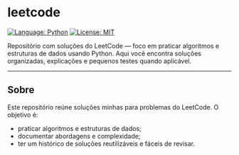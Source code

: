 # leetcode

[![Language: Python](https://img.shields.io/badge/language-Python-blue)](https://www.python.org/)
[![License: MIT](https://img.shields.io/badge/license-MIT-green)](./LICENSE)

Repositório com soluções do LeetCode — foco em praticar algoritmos e estruturas de dados usando Python. Aqui você encontra soluções organizadas, explicações e pequenos testes quando aplicável.

---

## Sobre
Este repositório reúne soluções minhas para problemas do LeetCode. O objetivo é:
- praticar algoritmos e estruturas de dados;
- documentar abordagens e complexidade;
- ter um histórico de soluções reutilizáveis e fáceis de revisar.
